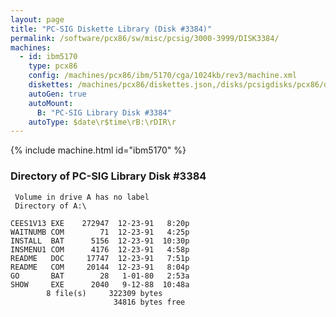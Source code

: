 ```yaml
---
layout: page
title: "PC-SIG Diskette Library (Disk #3384)"
permalink: /software/pcx86/sw/misc/pcsig/3000-3999/DISK3384/
machines:
  - id: ibm5170
    type: pcx86
    config: /machines/pcx86/ibm/5170/cga/1024kb/rev3/machine.xml
    diskettes: /machines/pcx86/diskettes.json,/disks/pcsigdisks/pcx86/diskettes.json
    autoGen: true
    autoMount:
      B: "PC-SIG Library Disk #3384"
    autoType: $date\r$time\rB:\rDIR\r
---
```


{% include machine.html id="ibm5170" %}

### Directory of PC-SIG Library Disk #3384

     Volume in drive A has no label
     Directory of A:\

    CEES1V13 EXE    272947  12-23-91   8:20p
    WAITNUMB COM        71  12-23-91   4:25p
    INSTALL  BAT      5156  12-23-91  10:30p
    INSMENU1 COM      4176  12-23-91   4:58p
    README   DOC     17747  12-23-91   7:51p
    README   COM     20144  12-23-91   8:04p
    GO       BAT        28   1-01-80   2:53a
    SHOW     EXE      2040   9-12-88  10:48a
            8 file(s)     322309 bytes
                           34816 bytes free
